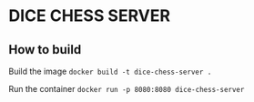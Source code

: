# DICE CHESS SERVER

## How to build

Build the image
`docker build -t dice-chess-server .`

Run the container
`docker run -p 8080:8080 dice-chess-server`
